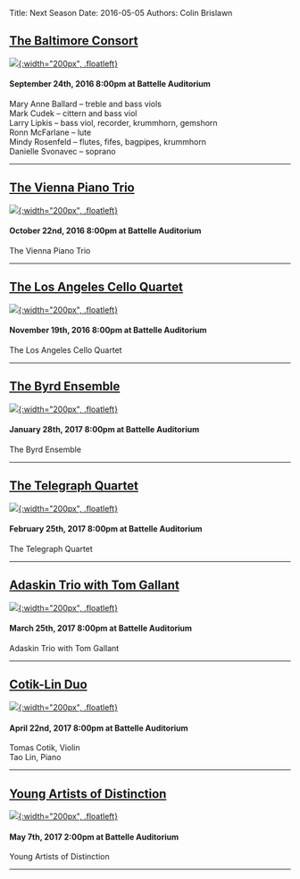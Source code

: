 Title: Next Season 
Date: 2016-05-05
Authors: Colin Brislawn
<!--
Template: article_list
Status: hidden
-->

## [The Baltimore Consort]({filename}/2016-2017/BaltimoreConsort.md)

[![ ]({filename}/images/2016-2017/BaltimoreConsort400.jpg){:width="200px", .floatleft}]({filename}/2016-2017/BaltimoreConsort.md)

#### September 24th, 2016 8:00pm at Battelle Auditorium

Mary Anne Ballard – treble and bass viols <br>
Mark Cudek – cittern and bass viol <br>
Larry Lipkis – bass viol, recorder, krummhorn, gemshorn <br>
Ronn McFarlane – lute <br>
Mindy Rosenfeld – flutes, fifes, bagpipes, krummhorn <br>
Danielle Svonavec – soprano

---

## [The Vienna Piano Trio]({filename}/2016-2017/ViennaPianoTrio.md)

[![ ]({filename}/images/2016-2017/StephenBeus200.jpg){:width="200px", .floatleft}]({filename}/2016-2017/ViennaPianoTrio.md)
#### October 22nd, 2016 8:00pm at Battelle Auditorium
The Vienna Piano Trio

---

## [The Los Angeles Cello Quartet]({filename}/2016-2017/LosAngelesCelloQuartet.md)

[![ ]({filename}/images/2016-2017/StephenBeus200.jpg){:width="200px", .floatleft}]({filename}/2016-2017/LosAngelesCelloQuartet.md)
#### November 19th, 2016 8:00pm at Battelle Auditorium
The Los Angeles Cello Quartet

---

## [The Byrd Ensemble]({filename}/2016-2017/ByrdEnsemble.md)

[![ ]({filename}/images/2016-2017/StephenBeus200.jpg){:width="200px", .floatleft}]({filename}/2016-2017/ByrdEnsemble.md)
#### January 28th, 2017 8:00pm at Battelle Auditorium
The Byrd Ensemble

---

## [The Telegraph Quartet]({filename}/2016-2017/TelegraphQuartet.md)

[![ ]({filename}/images/2016-2017/StephenBeus200.jpg){:width="200px", .floatleft}]({filename}/2016-2017/TelegraphQuartet.md)
#### February 25th, 2017 8:00pm at Battelle Auditorium
The Telegraph Quartet

---

## [Adaskin Trio with Tom Gallant]({filename}/2016-2017/AdaskinTrio.md)

[![ ]({filename}/images/2016-2017/StephenBeus200.jpg){:width="200px", .floatleft}]({filename}/2016-2017/AdaskinTrio.md)
#### March 25th, 2017 8:00pm at Battelle Auditorium
Adaskin Trio with Tom Gallant

---

## [Cotik-Lin Duo]({filename}/2016-2017/Cotik-Lin.md)

[![ ]({filename}/images/2016-2017/StephenBeus200.jpg){:width="200px", .floatleft}]({filename}/2016-2017/Cotik-Lin.md)
#### April 22nd, 2017 8:00pm at Battelle Auditorium
Tomas Cotik, Violin <br>
Tao Lin, Piano

---

## [Young Artists of Distinction]({filename}/2016-2017/YoungArtists.md)

[![ ]({filename}/images/2016-2017/StephenBeus200.jpg){:width="200px", .floatleft}]({filename}/2016-2017/YoungArtists.md)
#### May 7th, 2017 2:00pm at Battelle Auditorium
Young Artists of Distinction

---
